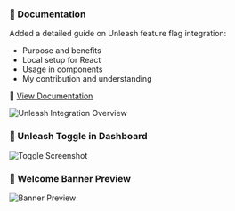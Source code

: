 ### 📘 Documentation
Added a detailed guide on Unleash feature flag integration:
- Purpose and benefits
- Local setup for React
- Usage in components
- My contribution and understanding

📄 [View Documentation](docs/unleash-feature-flag.md)

![Unleash Integration Overview](unleash-architecture.png)

### 🔧 Unleash Toggle in Dashboard
![Toggle Screenshot](unleash-toggle-dashboard.png)

### 🎉 Welcome Banner Preview
![Banner Preview](unleash-banner-preview.png)